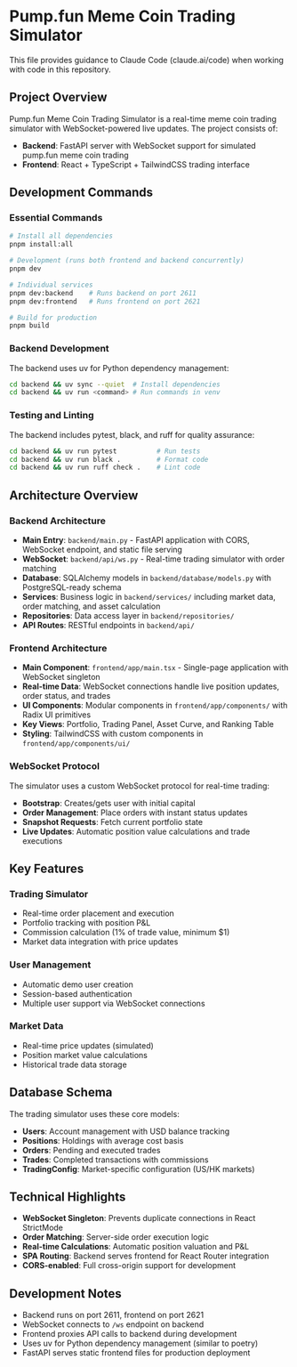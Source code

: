 # Pump.fun Meme Coin Trading Simulator

This file provides guidance to Claude Code (claude.ai/code) when working with code in this repository.

## Project Overview

Pump.fun Meme Coin Trading Simulator is a real-time meme coin trading simulator with WebSocket-powered live updates. The project consists of:
- **Backend**: FastAPI server with WebSocket support for simulated pump.fun meme coin trading
- **Frontend**: React + TypeScript + TailwindCSS trading interface

## Development Commands

### Essential Commands
```bash
# Install all dependencies
pnpm install:all

# Development (runs both frontend and backend concurrently)
pnpm dev

# Individual services
pnpm dev:backend    # Runs backend on port 2611
pnpm dev:frontend   # Runs frontend on port 2621

# Build for production
pnpm build
```

### Backend Development
The backend uses uv for Python dependency management:
```bash
cd backend && uv sync --quiet  # Install dependencies
cd backend && uv run <command> # Run commands in venv
```

### Testing and Linting
The backend includes pytest, black, and ruff for quality assurance:
```bash
cd backend && uv run pytest          # Run tests
cd backend && uv run black .         # Format code
cd backend && uv run ruff check .    # Lint code
```

## Architecture Overview

### Backend Architecture
- **Main Entry**: `backend/main.py` - FastAPI application with CORS, WebSocket endpoint, and static file serving
- **WebSocket**: `backend/api/ws.py` - Real-time trading simulator with order matching
- **Database**: SQLAlchemy models in `backend/database/models.py` with PostgreSQL-ready schema
- **Services**: Business logic in `backend/services/` including market data, order matching, and asset calculation
- **Repositories**: Data access layer in `backend/repositories/`
- **API Routes**: RESTful endpoints in `backend/api/`

### Frontend Architecture
- **Main Component**: `frontend/app/main.tsx` - Single-page application with WebSocket singleton
- **Real-time Data**: WebSocket connections handle live position updates, order status, and trades
- **UI Components**: Modular components in `frontend/app/components/` with Radix UI primitives
- **Key Views**: Portfolio, Trading Panel, Asset Curve, and Ranking Table
- **Styling**: TailwindCSS with custom components in `frontend/app/components/ui/`

### WebSocket Protocol
The simulator uses a custom WebSocket protocol for real-time trading:
- **Bootstrap**: Creates/gets user with initial capital
- **Order Management**: Place orders with instant status updates
- **Snapshot Requests**: Fetch current portfolio state
- **Live Updates**: Automatic position value calculations and trade executions

## Key Features

### Trading Simulator
- Real-time order placement and execution
- Portfolio tracking with position P&L
- Commission calculation (1% of trade value, minimum $1)
- Market data integration with price updates

### User Management
- Automatic demo user creation
- Session-based authentication
- Multiple user support via WebSocket connections

### Market Data
- Real-time price updates (simulated)
- Position market value calculations
- Historical trade data storage

## Database Schema

The trading simulator uses these core models:
- **Users**: Account management with USD balance tracking
- **Positions**: Holdings with average cost basis
- **Orders**: Pending and executed trades
- **Trades**: Completed transactions with commissions
- **TradingConfig**: Market-specific configuration (US/HK markets)

## Technical Highlights

- **WebSocket Singleton**: Prevents duplicate connections in React StrictMode
- **Order Matching**: Server-side order execution logic
- **Real-time Calculations**: Automatic position valuation and P&L
- **SPA Routing**: Backend serves frontend for React Router integration
- **CORS-enabled**: Full cross-origin support for development

## Development Notes

- Backend runs on port 2611, frontend on port 2621
- WebSocket connects to `/ws` endpoint on backend
- Frontend proxies API calls to backend during development
- Uses uv for Python dependency management (similar to poetry)
- FastAPI serves static frontend files for production deployment